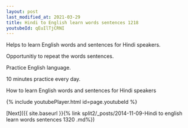 ```yaml
---
layout: post
last_modified_at: 2021-03-29
title: Hindi to English learn words sentences 1218 
youtubeId: qEuIlTjCRNI
---
```

 
 
Helps to learn English words and sentences for Hindi speakers.

Opportunitiy to repeat the words sentences. 

Practice English language. 
 
10 minutes practice every day. 
 
How to learn English words and sentences for Hindi speakers 
 
{% include youtubePlayer.html id=page.youtubeId %}
 
 
[Next]({{ site.baseurl }}{% link  split2/_posts/2014-11-09-Hindi to english learn words sentences 1320 .md%})
 

